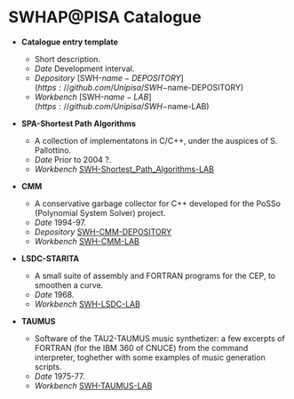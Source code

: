 # SWHAP@PISA Catalogue

* **Catalogue entry template**
  * Short description.
  * *Date* Development interval.
  * *Depository* [SWH-$name-DEPOSITORY](https://github.com/Unipisa/SWH-$name-DEPOSITORY)
  * *Workbench* [SWH-$name-LAB](https://github.com/Unipisa/SWH-$name-LAB)
  
* **SPA-Shortest Path Algorithms**
  * A collection of implementatons in C/C++, under the auspices of S. Pallottino.
  * *Date* Prior to 2004 ?.
  * *Workbench* [SWH-Shortest_Path_Algorithms-LAB](https://github.com/Unipisa/SWH-Shortest_Path_Algorithm-LAB)

* **CMM**
  * A conservative garbage collector for C++ developed for the PoSSo (Polynomial System Solver) project.
  * *Date* 1994-97.
  * *Depository* [SWH-CMM-DEPOSITORY](https://github.com/Unipisa/SWH-CMM-DEPOSITORY)
  * *Workbench* [SWH-CMM-LAB](https://github.com/Unipisa/SWH-CMM-LAB)

* **LSDC-STARITA**
  * A small suite of assembly and FORTRAN programs for the CEP, to smoothen a curve.
   * *Date* 1968.
  * *Workbench* [SWH-LSDC-LAB](https://github.com/Unipisa/SWH-LSDC-STARITA-LAB)
  
* **TAUMUS**
  * Software of the TAU2-TAUMUS music synthetizer: a few excerpts of FORTRAN (for the IBM 360 of CNUCE) from the command interpreter, toghether with some examples of music generation scripts.
  * *Date* 1975-77.
  * *Workbench* [SWH-TAUMUS-LAB](https://github.com/Unipisa/SWH-TAUMUS-LAB)
  
